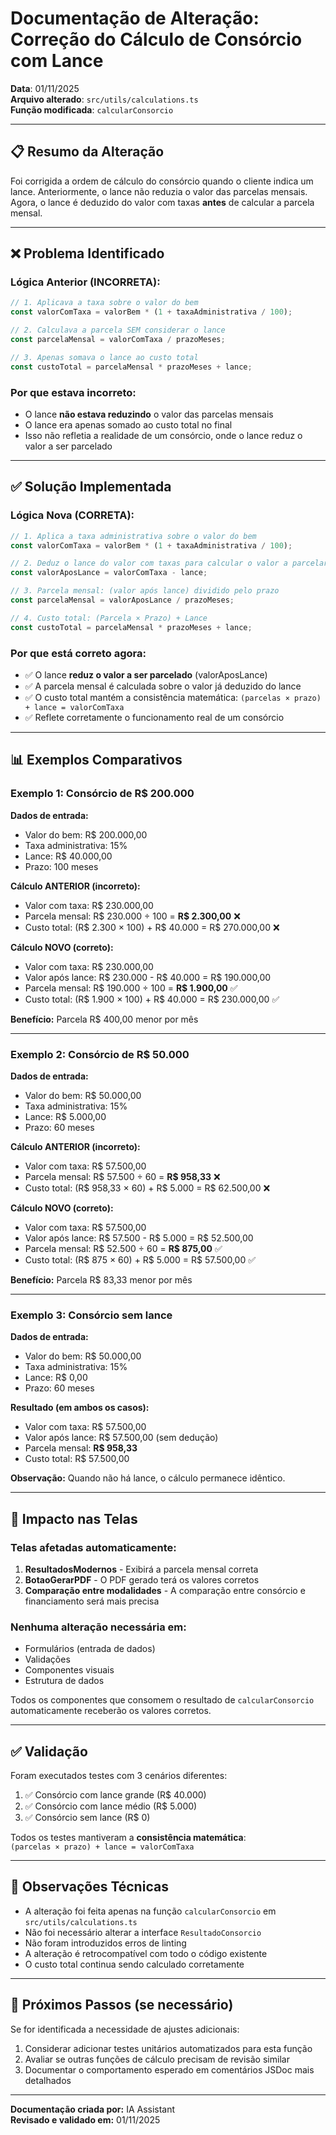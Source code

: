 # Documentação de Alteração: Correção do Cálculo de Consórcio com Lance

**Data**: 01/11/2025  
**Arquivo alterado**: `src/utils/calculations.ts`  
**Função modificada**: `calcularConsorcio`

---

## 📋 Resumo da Alteração

Foi corrigida a ordem de cálculo do consórcio quando o cliente indica um lance. Anteriormente, o lance não reduzia o valor das parcelas mensais. Agora, o lance é deduzido do valor com taxas **antes** de calcular a parcela mensal.

---

## ❌ Problema Identificado

### Lógica Anterior (INCORRETA):

```typescript
// 1. Aplicava a taxa sobre o valor do bem
const valorComTaxa = valorBem * (1 + taxaAdministrativa / 100);

// 2. Calculava a parcela SEM considerar o lance
const parcelaMensal = valorComTaxa / prazoMeses;

// 3. Apenas somava o lance ao custo total
const custoTotal = parcelaMensal * prazoMeses + lance;
```

### Por que estava incorreto:

- O lance **não estava reduzindo** o valor das parcelas mensais
- O lance era apenas somado ao custo total no final
- Isso não refletia a realidade de um consórcio, onde o lance reduz o valor a ser parcelado

---

## ✅ Solução Implementada

### Lógica Nova (CORRETA):

```typescript
// 1. Aplica a taxa administrativa sobre o valor do bem
const valorComTaxa = valorBem * (1 + taxaAdministrativa / 100);

// 2. Deduz o lance do valor com taxas para calcular o valor a parcelar
const valorAposLance = valorComTaxa - lance;

// 3. Parcela mensal: (valor após lance) dividido pelo prazo
const parcelaMensal = valorAposLance / prazoMeses;

// 4. Custo total: (Parcela × Prazo) + Lance
const custoTotal = parcelaMensal * prazoMeses + lance;
```

### Por que está correto agora:

- ✅ O lance **reduz o valor a ser parcelado** (valorAposLance)
- ✅ A parcela mensal é calculada sobre o valor já deduzido do lance
- ✅ O custo total mantém a consistência matemática: `(parcelas × prazo) + lance = valorComTaxa`
- ✅ Reflete corretamente o funcionamento real de um consórcio

---

## 📊 Exemplos Comparativos

### Exemplo 1: Consórcio de R$ 200.000

**Dados de entrada:**
- Valor do bem: R$ 200.000,00
- Taxa administrativa: 15%
- Lance: R$ 40.000,00
- Prazo: 100 meses

**Cálculo ANTERIOR (incorreto):**
- Valor com taxa: R$ 230.000,00
- Parcela mensal: R$ 230.000 ÷ 100 = **R$ 2.300,00** ❌
- Custo total: (R$ 2.300 × 100) + R$ 40.000 = R$ 270.000,00 ❌

**Cálculo NOVO (correto):**
- Valor com taxa: R$ 230.000,00
- Valor após lance: R$ 230.000 - R$ 40.000 = R$ 190.000,00
- Parcela mensal: R$ 190.000 ÷ 100 = **R$ 1.900,00** ✅
- Custo total: (R$ 1.900 × 100) + R$ 40.000 = R$ 230.000,00 ✅

**Benefício:** Parcela R$ 400,00 menor por mês

---

### Exemplo 2: Consórcio de R$ 50.000

**Dados de entrada:**
- Valor do bem: R$ 50.000,00
- Taxa administrativa: 15%
- Lance: R$ 5.000,00
- Prazo: 60 meses

**Cálculo ANTERIOR (incorreto):**
- Valor com taxa: R$ 57.500,00
- Parcela mensal: R$ 57.500 ÷ 60 = **R$ 958,33** ❌
- Custo total: (R$ 958,33 × 60) + R$ 5.000 = R$ 62.500,00 ❌

**Cálculo NOVO (correto):**
- Valor com taxa: R$ 57.500,00
- Valor após lance: R$ 57.500 - R$ 5.000 = R$ 52.500,00
- Parcela mensal: R$ 52.500 ÷ 60 = **R$ 875,00** ✅
- Custo total: (R$ 875 × 60) + R$ 5.000 = R$ 57.500,00 ✅

**Benefício:** Parcela R$ 83,33 menor por mês

---

### Exemplo 3: Consórcio sem lance

**Dados de entrada:**
- Valor do bem: R$ 50.000,00
- Taxa administrativa: 15%
- Lance: R$ 0,00
- Prazo: 60 meses

**Resultado (em ambos os casos):**
- Valor com taxa: R$ 57.500,00
- Valor após lance: R$ 57.500,00 (sem dedução)
- Parcela mensal: **R$ 958,33**
- Custo total: R$ 57.500,00

**Observação:** Quando não há lance, o cálculo permanece idêntico.

---

## 🎯 Impacto nas Telas

### Telas afetadas automaticamente:

1. **ResultadosModernos** - Exibirá a parcela mensal correta
2. **BotaoGerarPDF** - O PDF gerado terá os valores corretos
3. **Comparação entre modalidades** - A comparação entre consórcio e financiamento será mais precisa

### Nenhuma alteração necessária em:

- Formulários (entrada de dados)
- Validações
- Componentes visuais
- Estrutura de dados

Todos os componentes que consomem o resultado de `calcularConsorcio` automaticamente receberão os valores corretos.

---

## ✅ Validação

Foram executados testes com 3 cenários diferentes:

1. ✅ Consórcio com lance grande (R$ 40.000)
2. ✅ Consórcio com lance médio (R$ 5.000)
3. ✅ Consórcio sem lance (R$ 0)

Todos os testes mantiveram a **consistência matemática**:  
`(parcelas × prazo) + lance = valorComTaxa`

---

## 📝 Observações Técnicas

- A alteração foi feita apenas na função `calcularConsorcio` em `src/utils/calculations.ts`
- Não foi necessário alterar a interface `ResultadoConsorcio`
- Não foram introduzidos erros de linting
- A alteração é retrocompatível com todo o código existente
- O custo total continua sendo calculado corretamente

---

## 🔄 Próximos Passos (se necessário)

Se for identificada a necessidade de ajustes adicionais:

1. Considerar adicionar testes unitários automatizados para esta função
2. Avaliar se outras funções de cálculo precisam de revisão similar
3. Documentar o comportamento esperado em comentários JSDoc mais detalhados

---

**Documentação criada por:** IA Assistant  
**Revisado e validado em:** 01/11/2025

